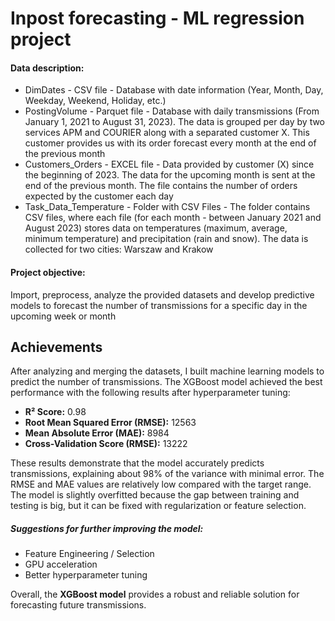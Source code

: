 # Inpost forecasting - ML regression project

#### Data description: 
- DimDates - CSV file - Database with date information (Year, Month, Day, Weekday, Weekend, Holiday, etc.)
- PostingVolume - Parquet file - Database with daily transmissions (From January 1, 2021 to August 31, 2023). The data is grouped per day by two services APM and COURIER along with a separated customer X. This customer provides us with its order forecast every month at the end of the previous month
- Customers_Orders - EXCEL file - Data provided by customer (X) since the beginning of 2023. The data for the upcoming month is sent at the end of the previous month. The file contains the number of orders expected by the customer each day
- Task_Data_Temperature - Folder with CSV Files - The folder contains CSV files, where each file (for each month - between January 2021 and August 2023) stores data on temperatures (maximum, average, minimum temperature) and precipitation (rain and snow). The data is collected for two cities: Warszaw and Krakow


#### Project objective:
Import, preprocess, analyze the provided datasets and develop predictive models to forecast the number of transmissions for a specific day in the upcoming week or month

## Achievements

After analyzing and merging the datasets, I built machine learning models to predict the number of transmissions. The XGBoost model achieved the best performance with the following results after hyperparameter tuning:

- **R² Score:** 0.98
- **Root Mean Squared Error (RMSE):** 12563
- **Mean Absolute Error (MAE):** 8984
- **Cross-Validation Score (RMSE):** 13222

These results demonstrate that the model accurately predicts transmissions, explaining about 98% of the variance with minimal error. The RMSE and MAE values are relatively low compared with the target range. <br>
The model is slightly overfitted because the gap between training and testing is big, but it can be fixed with regularization or feature selection.

##### Suggestions for further improving the model:
- Feature Engineering / Selection
- GPU acceleration
- Better hyperparameter tuning 

Overall, the **XGBoost model** provides a robust and reliable solution for forecasting future transmissions. 
